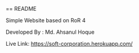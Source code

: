 == README

Simple Website based on RoR 4

Developed By : Md. Ahsanul Hoque

Live Link: https://soft-corporation.herokuapp.com/
